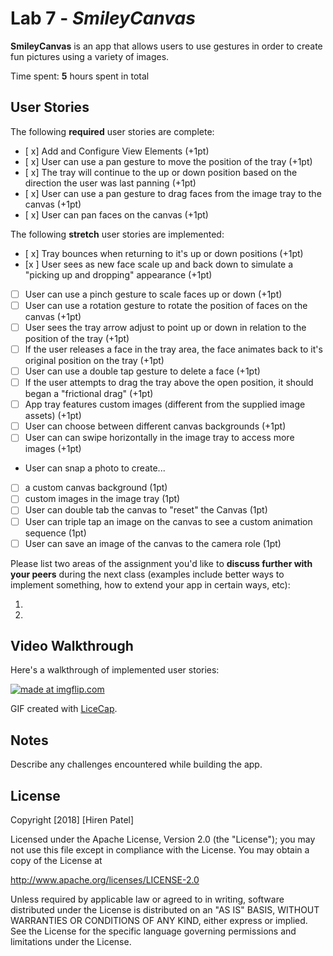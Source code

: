 # Lab 7 - *SmileyCanvas*

**SmileyCanvas** is an app that allows users to use gestures in order to create fun pictures using a variety of images.

Time spent: **5** hours spent in total

## User Stories

The following **required** user stories are complete:

- [ x] Add and Configure View Elements (+1pt)
- [ x] User can use a pan gesture to move the position of the tray (+1pt)
- [ x] The tray will continue to the up or down position based on the direction the user was last panning (+1pt)
- [ x] User can use a pan gesture to drag faces from the image tray to the canvas (+1pt)
- [ x] User can pan faces on the canvas (+1pt)

The following **stretch** user stories are implemented:

- [ x] Tray bounces when returning to it's up or down positions (+1pt)
- [x ] User sees as new face scale up and back down to simulate a "picking up and dropping" appearance (+1pt)
- [ ] User can use a pinch gesture to scale faces up or down (+1pt)
- [ ] User can use a rotation gesture to rotate the position of faces on the canvas (+1pt)
- [ ] User sees the tray arrow adjust to point up or down in relation to the position of the tray (+1pt)
- [ ] If the user releases a face in the tray area, the face animates back to it's original position on the tray (+1pt)
- [ ] User can use a double tap gesture to delete a face (+1pt)
- [ ] If the user attempts to drag the tray above the open position, it should began a "frictional drag" (+1pt)
- [ ] App tray features custom images (different from the supplied image assets) (+1pt)
- [ ] User can choose between different canvas backgrounds (+1pt)
- [ ] User can can swipe horizontally in the image tray to access more images (+1pt)
- User can snap a photo to create...
- [ ] a custom canvas background (1pt)
- [ ] custom images in the image tray (1pt)
- [ ] User can double tab the canvas to "reset" the Canvas (1pt)
- [ ] User can triple tap an image on the canvas to see a custom animation sequence (1pt)
- [ ] User can save an image of the canvas to the camera role (1pt)

Please list two areas of the assignment you'd like to **discuss further with your peers** during the next class (examples include better ways to implement something, how to extend your app in certain ways, etc):

1.
2.

## Video Walkthrough

Here's a walkthrough of implemented user stories:

<a href="https://imgflip.com/gif/269rbs"><img src="https://i.imgflip.com/269rbs.gif" title="made at imgflip.com"/></a>




GIF created with [LiceCap](http://www.cockos.com/licecap/).

## Notes

Describe any challenges encountered while building the app.

## License

Copyright [2018] [Hiren Patel]

Licensed under the Apache License, Version 2.0 (the "License");
you may not use this file except in compliance with the License.
You may obtain a copy of the License at

http://www.apache.org/licenses/LICENSE-2.0

Unless required by applicable law or agreed to in writing, software
distributed under the License is distributed on an "AS IS" BASIS,
WITHOUT WARRANTIES OR CONDITIONS OF ANY KIND, either express or implied.
See the License for the specific language governing permissions and
limitations under the License.
